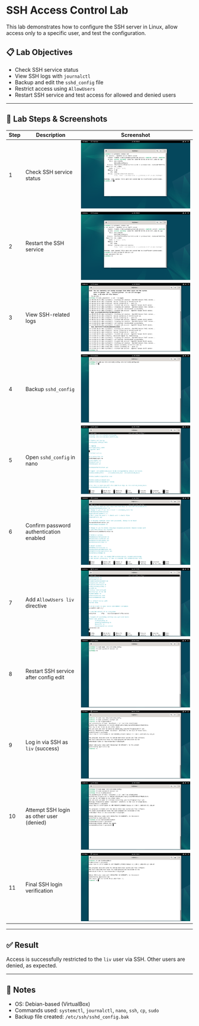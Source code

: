 # SSH Access Control Lab

This lab demonstrates how to configure the SSH server in Linux, allow access only to a specific user, and test the configuration.

## 📋 Lab Objectives

- Check SSH service status
- View SSH logs with `journalctl`
- Backup and edit the `sshd_config` file
- Restrict access using `AllowUsers`
- Restart SSH service and test access for allowed and denied users

---

## 🧪 Lab Steps & Screenshots

| Step | Description | Screenshot |
|------|-------------|------------|
| 1 | Check SSH service status | ![01](./screenshots/01_check-ssh-status.png) |
| 2 | Restart the SSH service | ![02](./screenshots/02_restart-ssh-service.png) |
| 3 | View SSH-related logs | ![03](./screenshots/03_ssh-journal-logs.png) |
| 4 | Backup `sshd_config` | ![04](./screenshots/04_backup-ssh-config.png) |
| 5 | Open `sshd_config` in nano | ![05](./screenshots/05_sshd-config-opened.png) |
| 6 | Confirm password authentication enabled | ![06](./screenshots/06_sshd-password-auth-enabled.png) |
| 7 | Add `AllowUsers liv` directive | ![07](./screenshots/07_sshd-allowusers-liv.png) |
| 8 | Restart SSH service after config edit | ![08](./screenshots/10_sshd-restarted.png) |
| 9 | Log in via SSH as `liv` (success) | ![09](./screenshots/11_ssh-login-liv-success.png) |
| 10 | Attempt SSH login as other user (denied) | ![10](./screenshots/12_ssh-denied-for-other-user.png) |
| 11 | Final SSH login verification | ![11](./screenshots/13_ssh-final-verification.png) |

---

## ✅ Result

Access is successfully restricted to the `liv` user via SSH. Other users are denied, as expected.

---

## 💬 Notes

- OS: Debian-based (VirtualBox)
- Commands used: `systemctl`, `journalctl`, `nano`, `ssh`, `cp`, `sudo`
- Backup file created: `/etc/ssh/sshd_config.bak`

